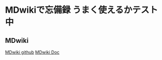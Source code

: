 MDwikiで忘備録 うまく使えるかテスト中
=======
MDwiki
----------
[MDwiki github](https://github.com/Dynalon/mdwiki)
[MDwiki Doc](https://dynalon.github.io/mdwiki/)

